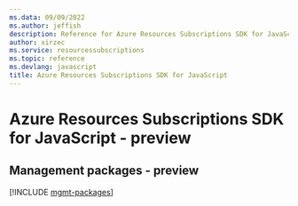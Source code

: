 ```yaml
---
ms.data: 09/09/2022
ms.author: jeffish
description: Reference for Azure Resources Subscriptions SDK for JavaScript
author: xirzec
ms.service: resourcessubscriptions
ms.topic: reference
ms.devlang: javascript
title: Azure Resources Subscriptions SDK for JavaScript
---
```

# Azure Resources Subscriptions SDK for JavaScript - preview

## Management packages - preview
[!INCLUDE [mgmt-packages](resources-subscriptions-mgmt-index.md)]